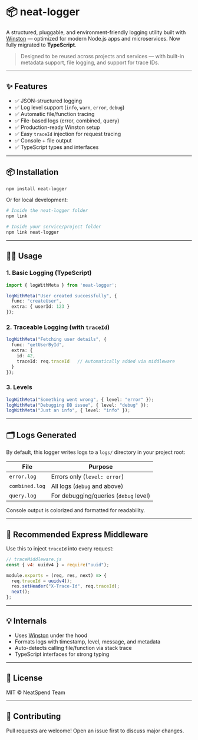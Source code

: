 
# 📦 neat-logger

A structured, pluggable, and environment-friendly logging utility built with [Winston](https://github.com/winstonjs/winston) — optimized for modern Node.js apps and microservices. Now fully migrated to **TypeScript**.

> Designed to be reused across projects and services — with built-in metadata support, file logging, and support for trace IDs.

---

## ✨ Features

- ✅ JSON-structured logging
- ✅ Log level support (`info`, `warn`, `error`, `debug`)
- ✅ Automatic file/function tracing
- ✅ File-based logs (error, combined, query)
- ✅ Production-ready Winston setup
- ✅ Easy `traceId` injection for request tracing
- ✅ Console + file output
- ✅ TypeScript types and interfaces

---

## 📦 Installation

```bash
npm install neat-logger
```

Or for local development:

```bash
# Inside the neat-logger folder
npm link

# Inside your service/project folder
npm link neat-logger
```

---

## 🧑‍💻 Usage

### 1. Basic Logging (TypeScript)

```ts
import { logWithMeta } from 'neat-logger';

logWithMeta("User created successfully", {
  func: "createUser",
  extra: { userId: 123 }
});
```

### 2. Traceable Logging (with `traceId`)

```ts
logWithMeta("Fetching user details", {
  func: "getUserById",
  extra: {
    id: 42,
    traceId: req.traceId   // Automatically added via middleware
  }
});
```

### 3. Levels

```ts
logWithMeta("Something went wrong", { level: "error" });
logWithMeta("Debugging DB issue", { level: "debug" });
logWithMeta("Just an info", { level: "info" });
```

---

## 🗂 Logs Generated

By default, this logger writes logs to a `logs/` directory in your project root:

| File           | Purpose                        |
|----------------|--------------------------------|
| `error.log`    | Errors only (`level: error`)   |
| `combined.log` | All logs (`debug` and above)   |
| `query.log`    | For debugging/queries (`debug` level) |

Console output is colorized and formatted for readability.

---

## 🧩 Recommended Express Middleware

Use this to inject `traceId` into every request:

```js
// traceMiddleware.js
const { v4: uuidv4 } = require("uuid");

module.exports = (req, res, next) => {
  req.traceId = uuidv4();
  res.setHeader("X-Trace-Id", req.traceId);
  next();
};
```

---

## 💡 Internals

- Uses [Winston](https://github.com/winstonjs/winston) under the hood
- Formats logs with timestamp, level, message, and metadata
- Auto-detects calling file/function via stack trace
- TypeScript interfaces for strong typing

---

## 📜 License

MIT © NeatSpend Team

---

## 🤝 Contributing

Pull requests are welcome! Open an issue first to discuss major changes.

